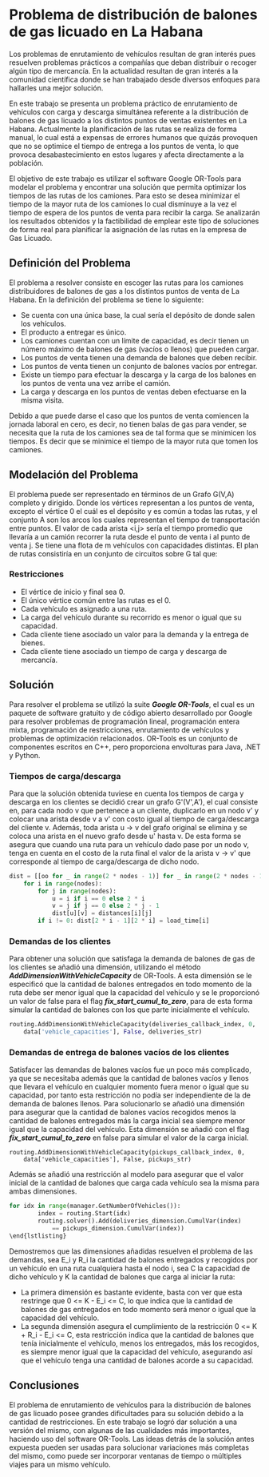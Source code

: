 # Problema de distribución de balones de gas licuado en La Habana
Los problemas de enrutamiento de vehículos resultan de gran interés pues resuelven problemas prácticos a compañías que deban distribuir o recoger algún tipo de mercancía. En la actualidad resultan de gran interés a la comunidad científica donde se han trabajado desde diversos enfoques para hallarles una mejor solución.

En este trabajo se presenta un problema práctico de enrutamiento de vehículos con carga y descarga simultánea referente a la distribución de balones de gas licuado a los distintos puntos de ventas existentes en La Habana. Actualmente la planificación de las rutas se realiza de forma manual, lo cual está a expensas de errores humanos que quizás provoquen que no se optimice el tiempo de entrega a los puntos de venta, lo que provoca desabastecimiento en estos lugares y afecta directamente a la población.

El objetivo de este trabajo es utilizar el software Google OR-Tools para modelar el problema y encontrar una solución que permita optimizar los tiempos de las rutas de los camiones. Para esto se desea minimizar el tiempo de la mayor ruta de los camiones lo cual disminuye a la vez el tiempo de espera de los puntos de venta para recibir la carga. Se analizarán los resultados obtenidos y la factibilidad de emplear este tipo de soluciones de forma real para planificar la asignación de las rutas en la empresa de Gas Licuado.  


## Definición del Problema

El problema a resolver consiste en escoger las rutas para los camiones distribuidores de balones de gas a los distintos puntos de venta de La Habana. En la definición del problema se tiene lo siguiente: 

- Se cuenta con una única base, la cual sería el depósito de donde salen los vehículos.
- El producto a entregar es único.
- Los camiones cuentan con un límite de capacidad, es decir tienen un número máximo de balones de gas (vacíos o llenos) que pueden cargar.
- Los puntos de venta tienen una demanda de balones que deben recibir.
- Los puntos de venta tienen un conjunto de balones vacíos por entregar.
- Existe un tiempo para efectuar la descarga y la carga de los balones en los puntos de venta una vez arribe el camión.
- La carga y descarga en los puntos de ventas deben efectuarse en la misma visita.

Debido a que puede darse el caso que los puntos de venta comiencen la jornada laboral en cero, es decir, no tienen balas de gas para vender, se necesita que la ruta de los camiones sea de tal forma que se minimicen los tiempos. Es decir que se minimice el tiempo de la mayor ruta que tomen los camiones. 

## Modelación del Problema

El problema puede ser representado en términos de un Grafo G(V,A) completo y dirigido. Donde los vértices representan a los puntos de venta, excepto el vértice 0 el cuál es el depósito y es común a todas las rutas, y el conjunto A son los arcos los cuales representan el tiempo de transportación entre puntos. El valor de cada arista <i,j> sería el tiempo promedio que llevaría a un camión recorrer la ruta desde el punto de venta i al punto de venta j. Se tiene una flota de m vehículos con capacidades distintas. El plan de rutas consistiría en un conjunto de circuitos sobre G tal que:

### Restricciones

- El vértice de inicio y final sea 0.
- El único vértice común entre las rutas es el 0.
- Cada vehículo es asignado a una ruta.
- La carga del vehículo durante su recorrido es menor o igual que su capacidad.
- Cada cliente tiene asociado un valor para la demanda y la entrega de bienes.
- Cada cliente tiene asociado un tiempo de carga y descarga de mercancía.


## Solución

Para resolver el problema se utilizó la suite ***Google OR-Tools***, el cual es un paquete de software gratuito y de código abierto desarrollado por Google para resolver problemas de programación lineal, programación entera mixta, programación de restricciones, enrutamiento de vehículos y problemas de optimización relacionados. OR-Tools es un conjunto de componentes escritos en C++, pero proporciona envolturas para Java, .NET y Python. 

### Tiempos de carga/descarga

Para que la solución obtenida tuviese en cuenta los tiempos de carga y descarga en los clientes se decidió crear un grafo G'(V',A'), el cual consiste en, para cada nodo v que pertenece a un cliente, duplicarlo en un nodo v' y colocar una arista desde v a v' con costo igual al tiempo de carga/descarga del cliente v. Además, toda arista u -> v del grafo original se elimina y se coloca una arista en el nuevo grafo desde u' hasta v. De esta forma se asegura que cuando una ruta para un vehículo dado pase por un nodo v, tenga en cuenta en el costo de la ruta final el valor de la arista v -> v' que corresponde al tiempo de carga/descarga de dicho nodo.
```python
dist = [[oo for _ in range(2 * nodes - 1)] for _ in range(2 * nodes - 1)]
	for i in range(nodes):
        for j in range(nodes):
            u = i if i == 0 else 2 * i
            v = j if j == 0 else 2 * j - 1
            dist[u][v] = distances[i][j]
        if i != 0: dist[2 * i - 1][2 * i] = load_time[i]
```

### Demandas de los clientes

Para obtener una solución que satisfaga la demanda de balones de gas de los clientes se añadió una dimensión, utilizando el método ***AddDimensionWithVehicleCapacity*** de OR-Tools. A esta dimensión se le especificó que la cantidad de balones entregados en todo momento de la ruta debe ser menor igual que la capacidad del vehículo y se le proporcionó un valor de false para el flag ***fix\_start\_cumul\_to\_zero***, para de esta forma simular la cantidad de balones con los que parte inicialmente el vehículo.
```python
routing.AddDimensionWithVehicleCapacity(deliveries_callback_index, 0, 
	data['vehicle_capacities'], False, deliveries_str)
```

### Demandas de entrega de balones vacíos de los clientes

Satisfacer las demandas de balones vacíos fue un poco más complicado, ya que se necesitaba además que la cantidad de balones vacíos y llenos que llevara el vehículo en cualquier momento fuera menor o igual que su capacidad, por tanto esta restricción no podía ser independiente de la de demanda de balones llenos. Para solucionarlo se añadió una dimensión para asegurar que la cantidad de balones vacíos recogidos menos la cantidad de balones entregados más la carga inicial sea siempre menor igual que la capacidad del vehículo. Esta dimensión se añadió con el flag ***fix\_start\_cumul\_to\_zero*** en false para simular el valor de la carga inicial.
```
routing.AddDimensionWithVehicleCapacity(pickups_callback_index, 0, 
	data['vehicle_capacities'], False, pickups_str)
```

Además se añadió una restricción al modelo para asegurar que el valor inicial de la cantidad de balones que carga cada vehículo sea la misma para ambas dimensiones.
```python
for idx in range(manager.GetNumberOfVehicles()):
        index = routing.Start(idx)
        routing.solver().Add(deliveries_dimension.CumulVar(index) 
        	== pickups_dimension.CumulVar(index))
\end{lstlisting}
```


Demostremos que las dimensiones añadidas resuelven el problema de las demandas, sea E_i y R_i la cantidad de balones entregados y recogidos por un vehículo en una ruta cualquiera hasta el nodo i, sea C la capacidad de dicho vehículo y K la cantidad de balones que carga al iniciar la ruta:

- La primera dimensión es bastante evidente, basta con ver que esta restringe que 0 <= K - E_i <= C, lo que indica que la cantidad de balones de gas entregados en todo momento será menor o igual que la capacidad del vehículo.
- La segunda dimensión asegura el cumplimiento de la restricción 0 <= K + R_i - E_i <= C, esta restricción indica que la cantidad de balones que tenía inicialmente el vehículo, menos los entregados, más los recogidos, es siempre menor igual que la capacidad del vehículo, asegurando así que el vehículo tenga una cantidad de balones acorde a su capacidad.


## Conclusiones

El problema de enrutamiento de vehículos para la distribución de balones de gas licuado posee grandes dificultades para su solución debido a la cantidad de restricciones. En este trabajo se logró dar solución a una versión del mismo, con algunas de las  cualidades más importantes, haciendo uso del software OR-Tools. Las ideas detrás de la solución antes expuesta pueden ser usadas para solucionar variaciones más completas del mismo, como puede ser incorporar ventanas de tiempo o múltiples viajes para un mismo vehículo.
